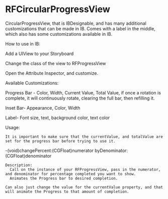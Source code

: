 # RFCircularProgressView
CircularProgressView, that is IBDesignable, and has many additional customizations that can be made in IB. Comes with a label in the middle, which also has some customizations available in IB. 

How to use in IB:

  Add a UIView to your Storyboard
  
  Change the class of the view to RFProgressView
  
  Open the Attribute Inspector, and customize.
  
Available Customizations:

  Progress Bar - Color, Width, Current Value, Total Value, if once a rotation is complete, it will continuously rotate, clearing the full bar, then refilling it. 
  
  Inset Bar- Appearance, Color, Width
  
  Label- Font size, text, background color, text color
  
Usage:

    It is important to make sure that the currentValue, and totalValue are set for the progress bar before trying to use it. 

  -(void)changePercent:(CGFloat)numerator byDenominator:(CGFloat)denominator
    
    Description:
      Call on the instance of your RFProgressView, pass in the numerator, and denominator for percentage completed you want to show. 
      Animates the Progress bar to desired completion. 

    Can also just change the value for the currentValue property, and that will animate the Progress to that amount of completion. 
